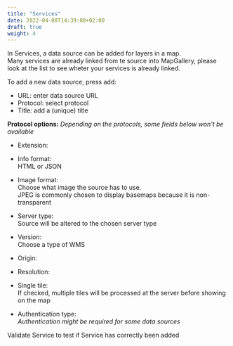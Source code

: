 ```yaml
---
title: "Services"
date: 2022-04-08T14:39:00+02:00
draft: true
weight: 4
---
```

In Services, a data source can be added for layers in a map. &nbsp;  
Many services are already linked from te source into MapGallery, please look at the list to see wheter your services is already linked.

To add a new data source, press add:
- URL: enter data source URL
- Protocol: select protocol
- Title: add a (unique) title

**Protocol options:** *Depending on the protocols, some fields below won't be available*
- Extension: &nbsp;  


- Info format: &nbsp;  
HTML or JSON

- Image format: &nbsp;  
Choose what image the source has to use.&nbsp;  
JPEG is commonly chosen to display basemaps because it is non-transparent

- Server type:&nbsp;  
Source will be altered to the chosen server type

- Version: &nbsp;  
Choose a type of WMS

- Origin: &nbsp;  


- Resolution: &nbsp;  


- Single tile:&nbsp;  
If checked, multiple tiles will be processed at the server before showing on the map

- Authentication type: &nbsp;  
*Authentication might be required for some data sources*

Validate Service to test if Service has correctly been added